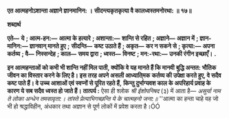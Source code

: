 **एत आत्महनोऽशान्ता अज्ञाने ज्ञानमानिन: ।** **सीदन्त्यकृतकृत्या वै कालध्वस्तमनोरथा: ॥ १७॥** 

**शब्दार्थ** 

**एते—** **ये** **; आत्म-हन:—** **आत्मा के हत्यारे** **; अशान्ता:—** **शान्ति से रहित** **; अज्ञाने—** **अज्ञान में** **; ज्ञान-मानिन:—** **ज्ञानवान् मानते हुए** **;** **सीदन्ति—** **कष्ट उठाते हैं** **; अकृत—** **कर न सकने से** **; कृत्या:—** **अपना कर्तव्य** **; वै—** **निस्सन्देह** **; काल—** **समय द्वारा** **; ध्वस्त—** **विनष्ट** **; मन:-रथा:—** **उनकी रंगीन इच्छाएँ।** **.** 

**इन आत्महन्ताओं को कभी भी शान्ति नहीं मिल पाती, क्योंकि वे यह मानते हैं कि मानवी** **बुद्धि अन्तत: भौतिक जीवन का विस्तार करने के लिए है। इस तरह अपने असली आध्याति्मक** **कर्तव्य की उपेक्षा करते हुए, वे सदैव कष्ट पाते हैं। वे उच्च आशाओं एवं स्वप्नों से पूरित रहते हैं,** **किन्तु दुर्भाग्यवश काल के अपरिहार्य प्रवाह के कारण ये सब सदैव ध्वस्त हो जाते हैं।** **तात्पर्य :** ऐसा ही श्लोक *श्री ईशोपनिषद* (३) में आता है— *असुर्या नाम ते लोका अन्धेन तमसावृता:।* *तांस्ते प्रेत्याभिगच्छन्ति ये के चात्महनो जना:॥* ''आत्मा का हन्ता चाहे वह जो भी हो श्रद्धाविहीन, अंधकार तथा अज्ञान से पूर्ण लोकों में प्रवेश करता है।ÓÓ  